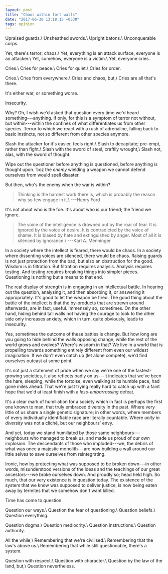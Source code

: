 ```yaml
---
layout: post
title: "Chaos within fort walls"
date: "2017-06-30 13:18:15 +0530"
tags: opinion
---
```


Upraised guards.\\
Unsheathed swords.\\
Upright batons.\\
Unconquerable corps.

Yet, there's terror; chaos.\\
Yet, everything is an attack surface, everyone is an attacker.\\
Yet, somehow, everyone is a victim.\\
Yet, everyone cries.

Cries.\\
Cries for peace.\\
Cries for quiet.\\
Cries for order.

Cries.\\
Cries from everywhere.\\
Cries and chaos, but,\\
Cries are all that's there.

It's either war, or something worse.

Insecurity.

Why? Oh, I wish we'd asked that question every time we'd heard something---anything. If only, for this is a symptom of terror not without, but within---within the confines of what differentiates us from other species. Terror to which we react with a rush of adrenaline, falling back to basic instincts, not so different from other species anymore.

Slash the attacker for it's easier, feels right.\\
Slash to decapitate; pre-empt, rather than fight.\\
Slash with the sword of steel, craftily wrought,\\
Slash not, alas, with the sword of thought.

Wipe out the questioner before anything is questioned, before anything is thought upon. ’coz the _enemy_ wielding a weapon we cannot defend ourselves from would spell disaster.

But then, who's the enemy when the war is within?

> Thinking is the hardest work there is, which is probably the reason why so few engage in it.\\
---Henry Ford

It's not about who is the foe. It's about who is our friend; the friend we ignore.

> The voice of the intelligence is drowned out by the roar of fear. It is ignored by the voice of desire. It is contradicted by the voice of shame. It is biased by hate and extinguished by anger. Most of all it is silenced by ignorance.\\
---Karl A. Menninger

In a society where the intellect is feared, there would be chaos. In a society where dissenting voices are silenced, there would be chaos. Raising guards is not just protection from the bad, but also an obstruction for the good. Wisdom is in filtration. But filtration requires analysis. Analysis requires testing. And testing requires breaking things into simpler pieces. Questioning is nothing but a means to that end.

The real display of strength is in engaging in an intellectual battle. In hearing out the question, analysing it, and then absorbing it, or answering it appropriately. It's good to let the weapon be fired. The good thing about the battle of the intellect is that the by-products that are strewn around afterwards, are in fact, useful. Immensely so, sometimes. On the other hand, hiding behind tall walls not having the courage to look to the other side only increases anxiety, which in turn, quite obviously, leads to insecurity.

Yes, sometimes the outcome of these battles is change. But how long are you going to hide behind the walls opposing change, while the rest of the world grows and evolves? Where's wisdom in that? We live in a world that is propelling towards something entirely different from even our wildest imagination. If we don't even catch up (let alone compete), we'd find ourselves outcast at some point.

It's not just a statement of pride when we say we're one of the fastest-growing societies, it also reflects badly on us---it indicates that we've been the hare, sleeping, while the tortoise, even walking at its humble pace, had gone miles ahead. That we're just trying really hard to catch up with a faint hope that we'd at least finish with a _less-embarrassing_ defeat.

It's a clear mark of humiliation for a society which in fact is perhaps the first one known to man, that truly embraced diversity in the past. Where very little of us share a single genetic signature; in other words, where members of every individually identifiable race are literally countable. Where _unity in diversity_ was not a cliché, but our neighbours' envy.

And yet, today we stand humiliated by those same neighbours---neighbours who managed to break us, and made us proud of our own implosion. The descendants of those who imploded---we, the debris of what was once a majestic monolith---are now building a wall around our little selves to save ourselves from reintegrating.

Ironic, how by protecting what was supposed to be broken down---in other words, misunderstood versions of the ideas and the teachings of our great ancestors---we broke ourselves down. And proudly so; head held high. So much, that our very existence is in question today. The existence of the system that we know was supposed to deliver justice, is now being eaten away by termites that we somehow don't want killed.

Time has come to question.

Question our ways.\\
Question the fear of questioning.\\
Question beliefs.\\
Question everything.

Question dogma.\\
Question mediocrity.\\
Question instructions.\\
Question authority.

All the while,\\
Remembering that we're civilised.\\
Remembering that the law's above us.\\
Remembering that while still questionable, there's a system.

Question with respect.\\
Question with character.\\
Question by the law of the land, but,\\
Question nevertheless.

